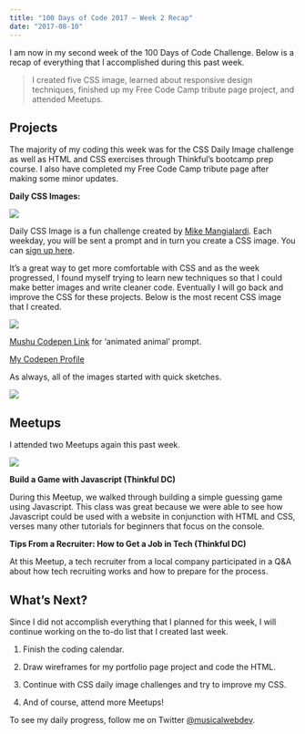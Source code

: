 ```yaml
---
title: "100 Days of Code 2017 — Week 2 Recap"
date: "2017-08-10"
---
```


I am now in my second week of the 100 Days of Code Challenge. Below is a recap of everything that I accomplished during this past week.
> I created five CSS image, learned about responsive design techniques, finished up my Free Code Camp tribute page project, and attended Meetups.

## Projects

The majority of my coding this week was for the CSS Daily Image challenge as well as HTML and CSS exercises through Thinkful’s bootcamp prep course. I also have completed my Free Code Camp tribute page after making some minor updates.

**Daily CSS Images:**

![](https://cdn-images-1.medium.com/max/4800/1*4fpmOFf3zfRI92l-gzWBqA.jpeg)

Daily CSS Image is a fun challenge created by [Mike Mangialardi](https://twitter.com/michaelmangial1). Each weekday, you will be sent a prompt and in turn you create a CSS image. You can [sign up here](http://dailycssimages.com/).

It’s a great way to get more comfortable with CSS and as the week progressed, I found myself trying to learn new techniques so that I could make better images and write cleaner code. Eventually I will go back and improve the CSS for these projects. Below is the most recent CSS image that I created.

![](https://cdn-images-1.medium.com/max/2094/1*fNaVvKezgoHuwpsRsjmhxA.png)

[Mushu Codepen Link](https://codepen.io/trekkiegirl/full/VPjGrL/) for ‘animated animal’ prompt.

[My Codepen Profile](https://codepen.io/trekkiegirl/pens/public/)

As always, all of the images started with quick sketches.

![](https://cdn-images-1.medium.com/max/2000/1*9lSs008KXiomDN9iDCullA.jpeg)

## Meetups

I attended two Meetups again this past week.

![](https://cdn-images-1.medium.com/max/2672/1*BC6XMHeguZ_4hxRwJgByDQ.jpeg)

**Build a Game with Javascript (Thinkful DC)**

During this Meetup, we walked through building a simple guessing game using Javascript. This class was great because we were able to see how Javascript could be used with a website in conjunction with HTML and CSS, verses many other tutorials for beginners that focus on the console.

**Tips From a Recruiter: How to Get a Job in Tech (Thinkful DC)**

At this Meetup, a tech recruiter from a local company participated in a Q&A about how tech recruiting works and how to prepare for the process.

## What’s Next?

Since I did not accomplish everything that I planned for this week, I will continue working on the to-do list that I created last week.

1. Finish the coding calendar.

1. Draw wireframes for my portfolio page project and code the HTML.

1. Continue with CSS daily image challenges and try to improve my CSS.

1. And of course, attend more Meetups!

To see my daily progress, follow me on Twitter [@musicalwebdev](https://twitter.com/musicalwebdev).
